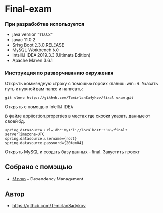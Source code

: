 # Final-exam

### При разрабобтке используется

* java version "11.0.2"
* javac 11.0.2
* Sring Boot 2.3.0.RELEASE
* MySQL Workbench 8.0
* IntelliJ IDEA 2019.3.3 (Ultimate Edition)
* Apache Maven 3.6.1

### Инструкция по разворчиванию окружения

Открыть коммандную строку с помощью горяих клавиш:
win+R. Указать путь к нужной вам папке и написать:
```
git clone https://github.com/TemirlanSadykov/final-exam.git
```

Открыть с помощью IntelliJ IDEA

В файле application.properties в местах где скобки указать данные от своей бд.

```
spring.datasource.url=jdbc:mysql://localhost:3306/final?serverTimezone=UTC
spring.datasource.username={root}
spring.datasource.password={20tem04}
```
Открыть MySQL и создать базу данных - final. 
Запустить проект

## Собрано с помощью

* [Maven](https://maven.apache.org/) - Dependency Management

## Автор

* https://github.com/TemirlanSadykov

